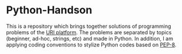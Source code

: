 # Python-Handson

This is a repository which brings together solutions of programming problems of the 
[URI platform](https://www.urionlinejudge.com.br/judge/en/categories). The problems are 
separated by topics (beginner, ad-hoc, strings, etc) and made in Python. In addition, 
I am applying coding conventions to stylize Python codes based on [PEP-8](https://www.python.org/dev/peps/pep-0008/#id8). 
